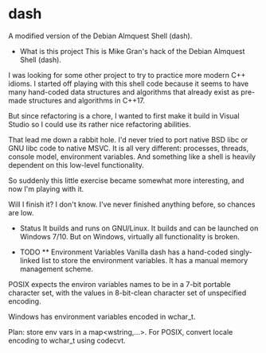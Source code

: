 # dash
A modified version of the Debian Almquest Shell (dash).

* What is this project
This is Mike Gran's hack of the Debian Almquest Shell (dash).

I was looking for some other project to try to practice more modern C++ idioms.
I started off playing with this shell code because it seems to have many hand-coded
data structures and algorithms that already exist as pre-made structures and algorithms
in C++17.

But since refactoring is a chore, I wanted to first make it build in Visual Studio
so I could use its rather nice refactoring abilities.

That lead me down a rabbit hole.  I'd never tried to port native BSD libc or GNU libc
code to native MSVC.  It is all very different: processes, threads, console model,
environment variables.  And something like a shell is heavily dependent on this
low-level functionality.

So suddenly this little exercise became somewhat more interesting, and now I'm
playing with it.

Will I finish it?  I don't know.  I've never finished anything before, so chances
are low.

* Status
It builds and runs on GNU/Linux.  It builds and can be launched on Windows 7/10.
But on Windows, virtually all functionality is broken.

* TODO
** Environment Variables
Vanilla dash has a hand-coded singly-linked list to store the environment variables.
It has a manual memory management scheme.

POSIX expects the environ variables names to be in a 7-bit portable character set,
with the values in 8-bit-clean character set of unspecified encoding.

Windows has environment variables encoded in wchar_t.

Plan: store env vars in a map<wstring,...>.  For POSIX, convert
locale encoding to wchar_t using codecvt.
